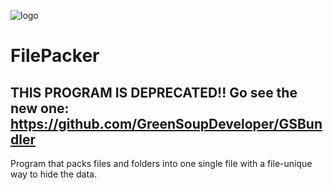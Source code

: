 ![logo](https://github.com/user-attachments/assets/2b64d379-8b44-4b01-a1bb-94b056b820a2)
# FilePacker
## THIS PROGRAM IS DEPRECATED!! Go see the new one: https://github.com/GreenSoupDeveloper/GSBundler
 Program that packs files and folders into one single file with a file-unique way to hide the data.

